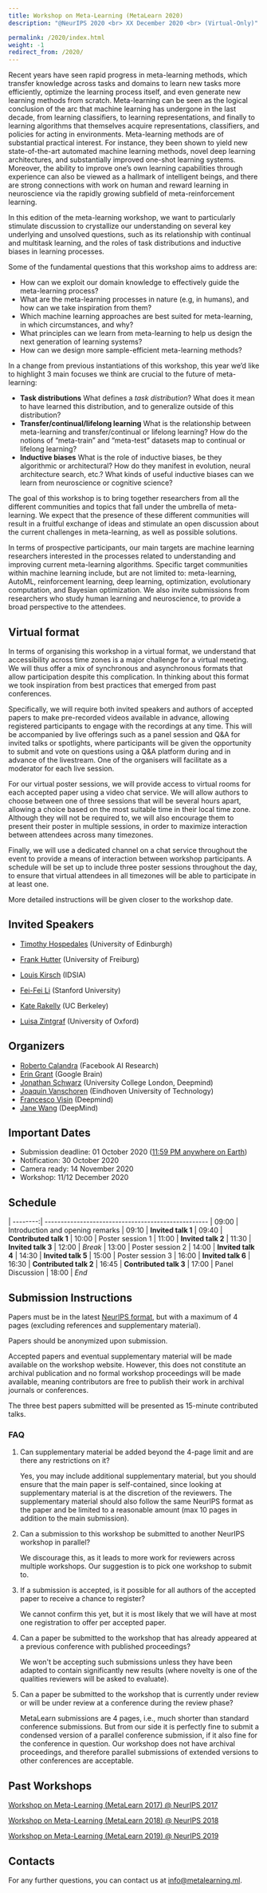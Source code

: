 ```yaml
---
title: Workshop on Meta-Learning (MetaLearn 2020)
description: "@NeurIPS 2020 <br> XX December 2020 <br> (Virtual-Only)"

permalink: /2020/index.html
weight: -1
redirect_from: /2020/
---
```


Recent years have seen rapid progress in meta-learning methods, which transfer knowledge across tasks and domains to learn new tasks more efficiently, optimize the learning process itself, and even generate new learning methods from scratch. Meta-learning can be seen as the logical conclusion of the arc that machine learning has undergone in the last decade, from learning classifiers, to learning representations, and finally to learning algorithms that themselves acquire representations, classifiers, and policies for acting in environments. Meta-learning methods are of substantial practical interest. For instance, they been shown to yield new state-of-the-art automated machine learning methods, novel deep learning architectures, and substantially improved one-shot learning systems. Moreover, the ability to improve one’s own learning capabilities through experience can also be viewed as a hallmark of intelligent beings, and there are strong connections with work on human and reward learning in neuroscience via the rapidly growing subfield of meta-reinforcement learning.

In this edition of the meta-learning workshop, we want to particularly stimulate discussion to crystallize our understanding on several key underlying and unsolved questions, such as its relationship with continual and multitask learning, and the roles of task distributions and inductive biases in learning processes.

Some of the fundamental questions that this workshop aims to address are:

- How can we exploit our domain knowledge to effectively guide the meta-learning process?
- What are the meta-learning processes in nature (e.g, in humans), and how can we take inspiration from them?
- Which machine learning approaches are best suited for meta-learning, in which circumstances, and why?
- What principles can we learn from meta-learning to help us design the next generation of learning systems?
- How can we design more sample-efficient meta-learning methods?

In a change from previous instantiations of this workshop, this year we’d like to highlight 3 main focuses we think are crucial to the future of meta-learning:

- **Task distributions** What defines a *task distribution*? What does it mean to have learned this distribution, and to generalize outside of this distribution?
- **Transfer/continual/lifelong learning** What is the relationship between meta-learning and transfer/continual or lifelong learning? How do the notions of “meta-train” and “meta-test” datasets map to continual or lifelong learning?
- **Inductive biases** What is the role of inductive biases, be they algorithmic or architectural? How do they manifest in evolution, neural architecture search, etc.? What kinds of useful inductive biases can we learn from neuroscience or cognitive science?


The goal of this workshop is to bring together researchers from all the different communities and topics that fall under the umbrella of meta-learning. We expect that the presence of these different communities will result in a fruitful exchange of ideas and stimulate an open discussion about the current challenges in meta-learning, as well as possible solutions.

In terms of prospective participants, our main targets are machine learning researchers interested in the processes related to understanding and improving current meta-learning algorithms. Specific target communities within machine learning include, but are not limited to: meta-learning, AutoML, reinforcement learning, deep learning, optimization, evolutionary computation, and Bayesian optimization. We also invite submissions from researchers who study human learning and neuroscience, to provide a broad perspective to the attendees.

## Virtual format

In terms of organising this workshop in a virtual format, we understand that accessibility across time zones is a major challenge for a virtual meeting. We will thus offer a mix of synchronous and asynchronous formats that allow participation despite this complication. In thinking about this format we took inspiration from best practices that emerged from past conferences.

Specifically, we will require both invited speakers and authors of accepted papers to make pre-recorded videos available in advance, allowing registered participants to engage with the recordings at any time. This will be accompanied by live offerings such as a panel session and Q&A for invited talks or spotlights, where participants will be given the opportunity to submit and vote on questions using a Q&A platform during and in advance of the livestream. One of the organisers will facilitate as a moderator for each live session.

For our virtual poster sessions, we will provide access to virtual rooms for each accepted paper using a video chat service. We will allow authors to choose between one of three sessions that will be several hours apart, allowing a choice based on the most suitable time in their local time zone. Although they will not be required to, we will also encourage them to present their poster in multiple sessions, in order to maximize interaction between attendees across many timezones.

Finally, we will use a dedicated channel on a chat service throughout the event to provide a means of interaction between workshop participants. A schedule will be set up to include three poster sessions  throughout the day, to ensure that virtual attendees in all timezones will be able to participate in at least one.

More detailed instructions will be given closer to the workshop date.

## Invited Speakers

<!-- Submit challenge questions for the speakers [here](https://forms.gle/DGEev5erxAmoi6eEA).  -->

- [Timothy Hospedales](http://homepages.inf.ed.ac.uk/thospeda/index.html) (University of Edinburgh)
<!--  **Title**  -->
- [Frank Hutter](http://http://ml.informatik.uni-freiburg.de/~hutter/) (University of Freiburg)
<!--   **Title**  -->
- [Louis Kirsch](http://louiskirsch.com/) (IDSIA)
<!--  **Title**  -->
- [Fei-Fei Li](https://profiles.stanford.edu/fei-fei-li) (Stanford University)
<!--  **Title**  -->
- [Kate Rakelly](http://people.eecs.berkeley.edu/~rakelly/) (UC Berkeley)
<!--  **Title**  -->
- [Luisa Zintgraf](https://luisazintgraf.com/) (University of Oxford)
<!--  **Title**  -->

<!--
## Spotlights
### Morning Session
- [**Title**.](slides/metalearn2020-paper.pdf)
 *Authors*

### Afternoon Session
- [**Title**.](slides/metalearn2020-paper.pdf)
 *Authors*
-->

## Organizers

- [Roberto Calandra](https://www.robertocalandra.com/) (Facebook AI Research)
- [Erin Grant](https://eringrant.github.io/) (Google Brain)
- [Jonathan Schwarz](https://jonathan-schwarz.github.io/) (University College London, Deepmind)
- [Joaquin Vanschoren](http://www.win.tue.nl/~jvanscho/) (Eindhoven University of Technology)
- [Francesco Visin](TODO) (Deepmind)
- [Jane Wang](http://www.janexwang.com) (DeepMind)

## Important Dates

- Submission deadline: 01 October 2020 ([11:59 PM anywhere on Earth](https://www.timeanddate.com/time/zones/aoe))
- Notification: 30 October 2020
- Camera ready: 14 November 2020
- Workshop: 11/12 December 2020

## Schedule ##

| --------:| ---------------------------------------------------
| 09:00 | Introduction and opening remarks
| 09:10 | **Invited talk 1**
| 09:40 | **Contributed talk 1**
| 10:00 | Poster session 1
| 11:00 | **Invited talk 2**
| 11:30 | **Invited talk 3**
| 12:00 | *Break*
| 13:00 | Poster session 2
| 14:00 | **Invited talk 4**
| 14:30 | **Invited talk 5**
| 15:00 | Poster session 3
| 16:00 | **Invited talk 6**
| 16:30 | **Contributed talk 2**
| 16:45 | **Contributed talk 3**
| 17:00 | Panel Discussion
| 18:00 | *End*

## Submission Instructions

Papers must be in the latest [NeurIPS format](https://neurips.cc/Conferences/2020/PaperInformation/StyleFiles), but with a maximum of 4 pages (excluding references and supplementary material).

Papers should be anonymized upon submission.

Accepted papers and eventual supplementary material will be made available on the workshop website. However, this does not constitute an archival publication and no formal workshop proceedings will be made available, meaning contributors are free to publish their work in archival journals or conferences.

The three best papers submitted will be presented as 15-minute contributed talks.

<!--
Submissions can be made at [https://cmt3.research.microsoft.com/METALEARN2019/Submission/Index](https://cmt3.research.microsoft.com/METALEARN2019/Submission/Index)
during the submission period.
-->

### FAQ

1. Can supplementary material be added beyond the 4-page limit and are there any restrictions on it?

   Yes, you may include additional supplementary material, but you should ensure that the main paper is self-contained, since looking at supplementary material is at the discretion of the reviewers. The supplementary material should also follow the same NeurIPS format as the paper and be limited to a reasonable amount (max 10 pages in addition to the main submission).

2. Can a submission to this workshop be submitted to another NeurIPS workshop in parallel?

   We discourage this, as it leads to more work for reviewers across multiple workshops. Our suggestion is to pick one workshop to submit to.

3. If a submission is accepted, is it possible for all authors of the accepted paper to receive a chance to register?

   We cannot confirm this yet, but it is most likely that we will have at most one registration to offer per accepted paper.

4. Can a paper be submitted to the workshop that has already appeared at a previous conference with published proceedings?

   We won't be accepting such submissions unless they have been adapted to contain significantly new results (where novelty is one of the qualities reviewers will be asked to evaluate).

5. Can a paper be submitted to the workshop that is currently under review or will be under review at a conference during the review phase?

   MetaLearn submissions are 4 pages, i.e., much shorter than standard conference submissions. But from our side it is perfectly fine to submit a condensed version of a parallel conference submission, if it also fine for the conference in question. Our workshop does not have archival proceedings, and therefore parallel submissions of extended versions to other conferences are acceptable.

<!--
## Accepted Papers ##

- [**Title**.](papers/paper.pdf)
 *Authors*
-->

<!--
## Program Committee

We thank the program committee for shaping the excellent technical program (in alphabetical order):

John Doe,

-->

## Past Workshops

[Workshop on Meta-Learning (MetaLearn 2017) @ NeurIPS 2017](http://metalearning.ml/2017/)

[Workshop on Meta-Learning (MetaLearn 2018) @ NeurIPS 2018](http://metalearning.ml/2018/)

[Workshop on Meta-Learning (MetaLearn 2019) @ NeurIPS 2019](http://metalearning.ml/2019/)

<!--
## Sponsors

We are grateful for the support of our sponsors, which enabled us to offer XX to several participants.
-->

## Contacts

For any further questions, you can contact us at <info@metalearning.ml>.
